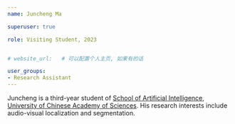 ```yaml
---
name: Juncheng Ma

superuser: true

role: Visiting Student, 2023


# website_url:   # 可以配置个人主页, 如果有的话

user_groups:
- Research Assistant
---
```


Juncheng is a third-year student of [School of Artificial Intelligence](https://ai.ucas.ac.cn/index.php/zh-cn/), [University of Chinese Academy of Sciences](https://www.ucas.ac.cn/). His research interests include audio-visual localization and segmentation.
